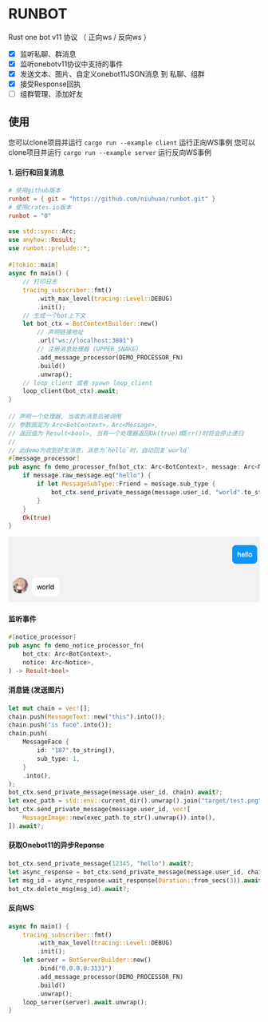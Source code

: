RUNBOT
======

Rust one bot v11 协议 （ 正向ws / 反向ws ）

- [x] 监听私聊、群消息
- [x] 监听onebotv11协议中支持的事件
- [x] 发送文本、图片、自定义onebot11JSON消息 到 私聊、组群
- [x] 接受Response回执
- [ ] 组群管理、添加好友

## 使用

您可以clone项目并运行 `cargo run --example client`  运行正向WS事例
您可以clone项目并运行 `cargo run --example server`  运行反向WS事例


#### 1. 运行和回复消息

```toml
# 使用github版本
runbot = { git = "https://github.com/niuhuan/runbot.git" }
# 使用crates.io版本
runbot = "0"
```

```rust
use std::sync::Arc;
use anyhow::Result;
use runbot::prelude::*;

#[tokio::main]
async fn main() {
    // 打印日志
    tracing_subscriber::fmt()
        .with_max_level(tracing::Level::DEBUG)
        .init();
    // 生成一个bot上下文
    let bot_ctx = BotContextBuilder::new()
        // 声明链接地址
        .url("ws://localhost:3001")
        // 注册消息处理器 (UPPER_SNAKE)
        .add_message_processor(DEMO_PROCESSOR_FN)
        .build()
        .unwrap();
    // loop_client 或者 spawn loop_client
    loop_client(bot_ctx).await;
}

// 声明一个处理器, 当收到消息后被调用
// 参数固定为 Arc<BotContext>，Arc<Message>,
// 返回值为 Result<bool>, 当有一个处理器返回Ok(true)或Err()时将会停止递归
// 
// 此demo为收到好友消息，消息为`hello`时，自动回复`world`
#[message_processor]
pub async fn demo_processor_fn(bot_ctx: Arc<BotContext>, message: Arc<Message>) -> Result<bool> {
    if message.raw_message.eq("hello") {
        if let MessageSubType::Friend = message.sub_type {
            bot_ctx.send_private_message(message.user_id, "world".to_string()).await?;
        }
    }
    Ok(true)
}
```

![hello](images/hello.png)


#### 监听事件

```rust
#[notice_processor]
pub async fn demo_notice_processor_fn(
    bot_ctx: Arc<BotContext>,
    notice: Arc<Notice>,
) -> Result<bool>
```

#### 消息链 (发送图片)

```rust
let mut chain = vec![];
chain.push(MessageText::new("this").into());
chain.push("is face".into());
chain.push(
    MessageFace {
        id: "187".to_string(),
        sub_type: 1,
    }
    .into(),
);
bot_ctx.send_private_message(message.user_id, chain).await?;
let exec_path = std::env::current_dir().unwrap().join("target/test.png");
bot_ctx.send_private_message(message.user_id, vec![
    MessageImage::new(exec_path.to_str().unwrap()).into(),
]).await?;
```

#### 获取Onebot11的异步Reponse 

```rust
bot_ctx.send_private_message(12345, "hello").await?;
let async_response = bot_ctx.send_private_message(message.user_id, chain).await?;
let msg_id = async_response.wait_response(Duration::from_secs(3)).await?.message_id;
bot_ctx.delete_msg(msg_id).await?;
```

#### 反向WS

```rust
async fn main() {
    tracing_subscriber::fmt()
        .with_max_level(tracing::Level::DEBUG)
        .init();
    let server = BotServerBuilder::new()
        .bind("0.0.0.0:3131")
        .add_message_processor(DEMO_PROCESSOR_FN)
        .build()
        .unwrap();
    loop_server(server).await.unwrap();
}
```
